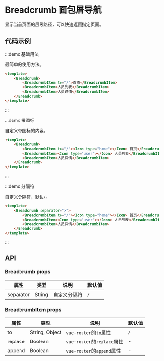 # Breadcrumb 面包屑导航

显示当前页面的层级路径，可以快速返回指定页面。

## 代码示例


:::demo 基础用法

最简单的使用方法。

```html
<template>
    <Breadcrumb>
        <BreadcrumbItem to="/">首页</BreadcrumbItem>
        <BreadcrumbItem>人员列表</BreadcrumbItem>
        <BreadcrumbItem>人员详情</BreadcrumbItem>
    </Breadcrumb>
</template>
```
:::

:::demo 带图标

自定义带图标的内容。

```html
<template>
    <Breadcrumb>
        <BreadcrumbItem to="/"><Icon type="home"></Icon> 首页</BreadcrumbItem>
        <BreadcrumbItem><Icon type="user"></Icon> 人员列表</BreadcrumbItem>
        <BreadcrumbItem>人员详情</BreadcrumbItem>
    </Breadcrumb>
</template>
```
:::


:::demo 分隔符

自定义分隔符，默认`/`。

```html
<template>
    <Breadcrumb separator=">">
        <BreadcrumbItem to="/"><Icon type="home"></Icon> 首页</BreadcrumbItem>
        <BreadcrumbItem><Icon type="user"></Icon> 人员列表</BreadcrumbItem>
        <BreadcrumbItem>人员详情</BreadcrumbItem>
    </Breadcrumb>
</template>
```
:::



## API

### Breadcrumb props

| 属性 | 类型 | 说明 | 默认值 |
| ---- | ---- | ---- | ---- |
| separator | String | 自定义分隔符 | `/` |

### BreadcrumbItem props

| 属性 | 类型 | 说明 | 默认值 |
| ---- | ---- | ---- | ---- |
| to | String, Object | `vue-router`的`to`属性 | `/` |
| replace | Boolean | `vue-router`的`replace`属性 | - |
| append | Boolean | `vue-router`的`append`属性 | - |
